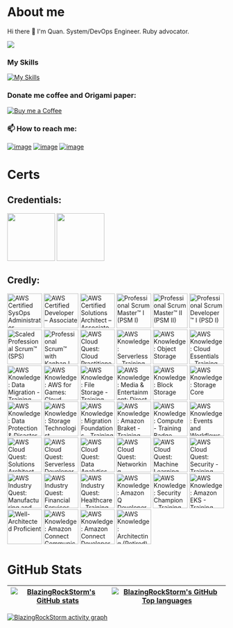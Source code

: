 # About me
Hi there 👋 I'm Quan.
System/DevOps Engineer. Ruby advocator.

![](https://komarev.com/ghpvc/?username=BlazingRockStorm)

### My Skills

[![My Skills](https://skillicons.dev/icons?i=ruby,python,js,ts,docker,aws,react,flutter,vscode)](https://skillicons.dev)

### Donate me coffee and Origami paper:

[![Buy me a Coffee](https://img.shields.io/badge/Buy_Me_A_Coffee-FFDD00?style=for-the-badge&logo=buy-me-a-coffee&logoColor=black)](https://www.buymeacoffee.com/gryqhon)

### 📫 How to reach me:

[![image](https://img.shields.io/badge/LinkedIn-0077B5?style=for-the-badge&logo=linkedin&logoColor=white)](https://www.linkedin.com/in/hoang-quan-8418a7155/)
[![image](https://img.shields.io/badge/Instagram-E4405F?style=for-the-badge&logo=instagram&logoColor=white)](https://www.instagram.com/gryqhon_origami/)
[![image](https://img.shields.io/badge/Gmail-D14836?style=for-the-badge&logo=gmail&logoColor=white)](mailto:quanhoangd129@gmail.com)

# Certs
## Credentials:

[<img src="https://badges.images.credential.net/1495071229333.png" width="110">](https://www.credential.net/d6b90bcc-0a14-4039-94ba-5443ea9dd343 "Ruby Certified Ruby Examination Silver")
[<img src="https://templates.images.credential.net/16599277022875216138354534652590.png" width="110">](https://www.credential.net/3c8a0b29-cc9d-4249-a148-ddf1800e53d9 "Ruby Certified Ruby Examination Gold Ver 3")

## Credly:
<!--START_SECTION:badges-->
<a href="https://www.credly.com/badges/01470659-ab59-49b6-9887-da223273bb0f" title="AWS Certified SysOps Administrator – Associate"><img src="https://images.credly.com/size/80x80/images/f0d3fbb9-bfa7-4017-9989-7bde8eaf42b1/image.png" alt="AWS Certified SysOps Administrator – Associate" width="80" height="80"></a>
<a href="https://www.credly.com/badges/35bcfa40-10ae-420f-8e7c-3dd35c1c16aa" title="AWS Certified Developer – Associate"><img src="https://images.credly.com/size/80x80/images/b9feab85-1a43-4f6c-99a5-631b88d5461b/image.png" alt="AWS Certified Developer – Associate" width="80" height="80"></a>
<a href="https://www.credly.com/badges/17efe8cf-9ea6-459f-ade9-dc22fff82000" title="AWS Certified Solutions Architect – Associate"><img src="https://images.credly.com/size/80x80/images/0e284c3f-5164-4b21-8660-0d84737941bc/image.png" alt="AWS Certified Solutions Architect – Associate" width="80" height="80"></a>
<a href="https://www.credly.com/badges/02b796b7-b597-4cd7-b0d5-c547de1e23d4" title="Professional Scrum Master™ I (PSM I)"><img src="https://images.credly.com/size/80x80/images/a2790314-008a-4c3d-9553-f5e84eb359ba/image.png" alt="Professional Scrum Master™ I (PSM I)" width="80" height="80"></a>
<a href="https://www.credly.com/badges/142143ea-9211-420d-b94a-27632578dc0f" title="Professional Scrum Master™ II (PSM II)"><img src="https://images.credly.com/size/80x80/images/d90cc9bc-3e9a-49b2-ac09-7930db400e32/image.png" alt="Professional Scrum Master™ II (PSM II)" width="80" height="80"></a>
<a href="https://www.credly.com/badges/64c9b6c3-ce14-407c-ba93-174d6eb15d14" title="Professional Scrum Developer™ I (PSD I)"><img src="https://images.credly.com/size/80x80/images/d2298e82-b671-434a-876b-21a0ebc3af0e/image.png" alt="Professional Scrum Developer™ I (PSD I)" width="80" height="80"></a>
<a href="https://www.credly.com/badges/677aab13-e8b3-46e7-b93f-d1ac003f26c9" title="Scaled Professional Scrum™ (SPS)"><img src="https://images.credly.com/size/80x80/images/ab5a94a3-3d62-4d02-a3c8-7a72524f4d12/image.png" alt="Scaled Professional Scrum™ (SPS)" width="80" height="80"></a>
<a href="https://www.credly.com/badges/15fdbca9-e0e7-4380-9204-b66a4904dc94" title="Professional Scrum™ with Kanban I (PSK I)"><img src="https://images.credly.com/size/80x80/images/78c2bf96-9468-40ac-aee7-3eac9d79a6d5/image.png" alt="Professional Scrum™ with Kanban I (PSK I)" width="80" height="80"></a>
<a href="https://www.credly.com/badges/ca27f266-ce6f-4292-8195-0e2ebfbb16d6" title="AWS Cloud Quest: Cloud Practitioner - Training Badge"><img src="https://images.credly.com/size/80x80/images/30816e43-2550-4e1c-be22-3f03c5573bb9/blob" alt="AWS Cloud Quest: Cloud Practitioner - Training Badge" width="80" height="80"></a>
<a href="https://www.credly.com/badges/6eacd806-a1d8-4b30-8218-4e231fbfdaa4" title="AWS Knowledge: Serverless - Training Badge"><img src="https://images.credly.com/size/80x80/images/0c20a5b7-b4e9-4c2f-8b68-342e00a85e05/blob" alt="AWS Knowledge: Serverless - Training Badge" width="80" height="80"></a>
<a href="https://www.credly.com/badges/69dafa63-6d50-4a75-b865-7e87558c07af" title="AWS Knowledge: Object Storage"><img src="https://images.credly.com/size/80x80/images/100511fc-a919-4c0c-b313-7f49b6d09ef6/image.png" alt="AWS Knowledge: Object Storage" width="80" height="80"></a>
<a href="https://www.credly.com/badges/84e990a4-0823-4ee8-97a0-5f34c4fe0db8" title="AWS Knowledge: Cloud Essentials - Training Badge"><img src="https://images.credly.com/size/80x80/images/7cf036b0-c609-4378-a7be-9969e1dea7ab/blob" alt="AWS Knowledge: Cloud Essentials - Training Badge" width="80" height="80"></a>
<a href="https://www.credly.com/badges/081d33ae-3723-4a0e-9faa-575896433c33" title="AWS Knowledge: Data Migration - Training Badge"><img src="https://images.credly.com/size/80x80/images/f9092eff-1951-4b43-901c-d43df9034b22/blob" alt="AWS Knowledge: Data Migration - Training Badge" width="80" height="80"></a>
<a href="https://www.credly.com/badges/e036002a-19a2-4937-9c4c-effac8f871fe" title="AWS Knowledge: AWS for Games: Cloud Game Development - Training Badge"><img src="https://images.credly.com/size/80x80/images/7ad52d33-5620-411e-997a-546b22ed33b7/blob" alt="AWS Knowledge: AWS for Games: Cloud Game Development - Training Badge" width="80" height="80"></a>
<a href="https://www.credly.com/badges/fdd2d7b4-4cdd-4d6d-a7dd-b1f011ef8459" title="AWS Knowledge: File Storage - Training Badge"><img src="https://images.credly.com/size/80x80/images/635449f2-3a53-40b3-bf08-5af4fb95df61/blob" alt="AWS Knowledge: File Storage - Training Badge" width="80" height="80"></a>
<a href="https://www.credly.com/badges/cb965cf0-60a4-4ac2-bf82-ceb30b8d7543" title="AWS Knowledge: Media & Entertainment: Direct-to-Consumer and Broadcast Foundations - Training Badge"><img src="https://images.credly.com/size/80x80/images/59b94f73-1a96-4467-8af9-5771e65932e7/blob" alt="AWS Knowledge: Media & Entertainment: Direct-to-Consumer and Broadcast Foundations - Training Badge" width="80" height="80"></a>
<a href="https://www.credly.com/badges/c6109fe3-44a9-4ac8-b1c4-88109d0157f5" title="AWS Knowledge: Block Storage"><img src="https://images.credly.com/size/80x80/images/bd6f25a2-b7ac-4b4c-ae4c-887864ba105e/image.png" alt="AWS Knowledge: Block Storage" width="80" height="80"></a>
<a href="https://www.credly.com/badges/10b9400a-432e-4490-b202-46466b4d939f" title="AWS Knowledge: Storage Core"><img src="https://images.credly.com/size/80x80/images/4c6a3c3a-e1dd-46f7-bcaf-cc69b817042e/image.png" alt="AWS Knowledge: Storage Core" width="80" height="80"></a>
<a href="https://www.credly.com/badges/c239f1d0-6ed1-4421-944d-4ca5d606f0bc" title="AWS Knowledge: Data Protection & Disaster Recovery - Training Badge"><img src="https://images.credly.com/size/80x80/images/94af532a-9586-4cc5-b313-6341d3e5fb89/blob" alt="AWS Knowledge: Data Protection & Disaster Recovery - Training Badge" width="80" height="80"></a>
<a href="https://www.credly.com/badges/9c862bb9-2f04-498b-9976-e59be04c3e11" title="AWS Knowledge: Storage Technologist"><img src="https://images.credly.com/size/80x80/images/526ad7ad-52f2-4922-9fa8-879fea71e286/image.png" alt="AWS Knowledge: Storage Technologist" width="80" height="80"></a>
<a href="https://www.credly.com/badges/a59c253a-9b00-4ce9-a571-b0dfb0d3ebf7" title="AWS Knowledge: Migration Foundations - Training Badge"><img src="https://images.credly.com/size/80x80/images/af87a78c-bd87-4f68-a179-d3edf6ac59d1/blob" alt="AWS Knowledge: Migration Foundations - Training Badge" width="80" height="80"></a>
<a href="https://www.credly.com/badges/dce0a47b-a903-40fe-86a0-92031abda51a" title="AWS Knowledge: Amazon Braket - Training Badge"><img src="https://images.credly.com/size/80x80/images/811c6414-b84e-4879-bc5c-863fa62be6aa/blob" alt="AWS Knowledge: Amazon Braket - Training Badge" width="80" height="80"></a>
<a href="https://www.credly.com/badges/487e7219-0ee0-42b3-90a0-88486e679ee2" title="AWS Knowledge: Compute - Training Badge"><img src="https://images.credly.com/size/80x80/images/c2d44375-6567-495a-b868-d17828c62872/blob" alt="AWS Knowledge: Compute - Training Badge" width="80" height="80"></a>
<a href="https://www.credly.com/badges/10d78986-4f07-473d-a8fe-bcd0511a5f0e" title="AWS Knowledge: Events and Workflows - Training Badge"><img src="https://images.credly.com/size/80x80/images/b6050277-c769-4d17-8c77-3fa963830231/blob" alt="AWS Knowledge: Events and Workflows - Training Badge" width="80" height="80"></a>
<a href="https://www.credly.com/badges/ad876b52-a4f8-4486-a28e-5216d735daf1" title="AWS Cloud Quest: Solutions Architect - Training Badge"><img src="https://images.credly.com/size/80x80/images/320bfb8f-e722-41b9-a70a-c3fb07402981/blob" alt="AWS Cloud Quest: Solutions Architect - Training Badge" width="80" height="80"></a>
<a href="https://www.credly.com/badges/b85a46ae-1d03-4800-b9b7-b69b803c33d6" title="AWS Cloud Quest: Serverless Developer - Training Badge"><img src="https://images.credly.com/size/80x80/images/9246c572-2b5e-4b3a-9fae-e87b3c1bf681/blob" alt="AWS Cloud Quest: Serverless Developer - Training Badge" width="80" height="80"></a>
<a href="https://www.credly.com/badges/fae7bc5b-a6dd-4eda-a47e-db8b1c16f517" title="AWS Cloud Quest: Data Analytics - Training Badge"><img src="https://images.credly.com/size/80x80/images/530be67d-1ce0-46d4-8a36-3f277d5687bc/blob" alt="AWS Cloud Quest: Data Analytics - Training Badge" width="80" height="80"></a>
<a href="https://www.credly.com/badges/606cc8ff-36cb-4745-812b-58094940b2cc" title="AWS Cloud Quest: Networking - Training Badge"><img src="https://images.credly.com/size/80x80/images/6bf3f80e-4cba-4b4c-bf45-85aec42233ff/blob" alt="AWS Cloud Quest: Networking - Training Badge" width="80" height="80"></a>
<a href="https://www.credly.com/badges/077c1cf3-f552-4083-8515-20127074cce7" title="AWS Cloud Quest: Machine Learning - Training Badge"><img src="https://images.credly.com/size/80x80/images/0bbd6fa0-937a-4933-9581-d25dd860bb33/blob" alt="AWS Cloud Quest: Machine Learning - Training Badge" width="80" height="80"></a>
<a href="https://www.credly.com/badges/40f46b86-dd6e-484b-8d0e-1123d1e806e2" title="AWS Cloud Quest: Security - Training Badge"><img src="https://images.credly.com/size/80x80/images/ea344df5-1074-410e-b359-ded4ea3574a7/blob" alt="AWS Cloud Quest: Security - Training Badge" width="80" height="80"></a>
<a href="https://www.credly.com/badges/61ec5967-c145-4eaf-929f-8b8cabe872a6" title="AWS Industry Quest: Manufacturing and Auto - Training Badge"><img src="https://images.credly.com/size/80x80/images/80e0630e-84d4-4d05-a0a6-1af21bcf7e58/blob" alt="AWS Industry Quest: Manufacturing and Auto - Training Badge" width="80" height="80"></a>
<a href="https://www.credly.com/badges/b55ffd5f-b377-4724-aca7-d94bd8f267e5" title="AWS Industry Quest: Financial Services - Training Badge"><img src="https://images.credly.com/size/80x80/images/97b75ae7-dd80-4598-9134-62abb9bd0329/blob" alt="AWS Industry Quest: Financial Services - Training Badge" width="80" height="80"></a>
<a href="https://www.credly.com/badges/8ae1b9c5-8d6a-40d6-8aff-c25b3b52c951" title="AWS Industry Quest: Healthcare - Training Badge"><img src="https://images.credly.com/size/80x80/images/aed5aea8-8054-431f-aa1c-6b33b256d2ca/blob" alt="AWS Industry Quest: Healthcare - Training Badge" width="80" height="80"></a>
<a href="https://www.credly.com/badges/b243c349-8d44-4f0f-a166-5a53de3f6203" title="AWS Knowledge: Amazon Q Developer Fundamentals - Training Badge"><img src="https://images.credly.com/size/80x80/images/7c51f63c-14ef-4df9-a340-14938d05963a/blob" alt="AWS Knowledge: Amazon Q Developer Fundamentals - Training Badge" width="80" height="80"></a>
<a href="https://www.credly.com/badges/20007e71-10de-4d33-85d8-a68473dcc744" title="AWS Knowledge: Security Champion - Training Badge"><img src="https://images.credly.com/size/80x80/images/478cdcb9-9b92-4893-9c95-617ad0f28257/blob" alt="AWS Knowledge: Security Champion - Training Badge" width="80" height="80"></a>
<a href="https://www.credly.com/badges/7cc6ee6c-8ff1-453f-9428-1cedf0a63b42" title="AWS Knowledge: Amazon EKS - Training Badge"><img src="https://images.credly.com/size/80x80/images/f5efafe6-ebdc-485c-9ffa-3a05533e634b/blob" alt="AWS Knowledge: Amazon EKS - Training Badge" width="80" height="80"></a>
<a href="https://www.credly.com/badges/dcc7ff32-4469-419c-8de4-ec596a70dc4c" title="Well-Architected Proficient"><img src="https://images.credly.com/size/80x80/images/b870667f-00a3-48d7-b988-9c02b441b883/image.png" alt="Well-Architected Proficient" width="80" height="80"></a>
<a href="https://www.credly.com/badges/a9d7faea-f531-4924-8250-939179c10613" title="AWS Knowledge: Amazon Connect Communications Specialist - Training Badge"><img src="https://images.credly.com/size/80x80/images/7296c476-fb6a-44bf-a802-2cc75b870d66/blob" alt="AWS Knowledge: Amazon Connect Communications Specialist - Training Badge" width="80" height="80"></a>
<a href="https://www.credly.com/badges/db50dbcc-fea6-41aa-8044-c57911cbdb0a" title="AWS Knowledge: Amazon Connect Developer - Training Badge"><img src="https://images.credly.com/size/80x80/images/c2e730b8-ec46-40ff-b0d9-c3df3fa7d8cc/blob" alt="AWS Knowledge: Amazon Connect Developer - Training Badge" width="80" height="80"></a>
<a href="https://www.credly.com/badges/76091812-95d3-4015-94b1-e1cf3a5ab2be" title="AWS Knowledge: Architecting (Retired)"><img src="https://images.credly.com/size/80x80/images/519a6dba-f145-4c1a-85a2-1d173d6898d9/image.png" alt="AWS Knowledge: Architecting (Retired)" width="80" height="80"></a>
<!--END_SECTION:badges-->

# GitHub Stats

| [![BlazingRockStorm's GitHub stats](https://github-readme-stats.vercel.app/api?username=BlazingRockStorm&show_icons=true&theme=tokyonight)](https://github.com/anuraghazra/github-readme-stats) | [![BlazingRockStorm's GitHub Top languages](http://github-profile-summary-cards.vercel.app/api/cards/most-commit-language?username=BlazingRockStorm&theme=tokyonight)](https://github.com/vn7n24fzkq/github-profile-summary-cards) |
| ------------- | ------------- |

[![BlazingRockStorm activity graph](https://github-readme-activity-graph.vercel.app/graph?username=BlazingRockStorm&theme=react-dark)](https://github.com/ashutosh00710/github-readme-activity-graph)

<!--
**BlazingRockStorm/BlazingRockStorm** is a ✨ _special_ ✨ repository because its `README.md` (this file) appears on your GitHub profile.

Here are some ideas to get you started:

- 🔭 I’m currently working on ...
- 🌱 I’m currently learning ...
- 👯 I’m looking to collaborate on ...
- 🤔 I’m looking for help with ...
- 💬 Ask me about ...
- 😄 Pronouns: ...
- ⚡ Fun fact: ...
-->
